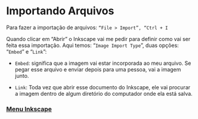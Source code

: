 # Importando Arquivos

Para fazer a importação de arquivos: `“File > Import”, “Ctrl + I`

Quando clicar em “Abrir” o Inkscape vai me pedir para definir como vai ser feita essa importação. Aqui temos: “`Image Import Type`”, duas opções: “`Embed`” e “`Link`”: 

- `Embed`: significa que a imagem vai estar incorporada ao meu arquivo. Se pegar esse arquivo e enviar depois para uma pessoa, vai a imagem junto.

- `Link`: Toda vez que abrir esse documento do Inkscape, ele vai procurar a imagem dentro de algum diretório do computador onde ela está salva.

### [Menu Inkscape](../menu.md)